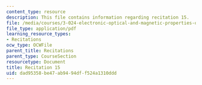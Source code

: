 ```yaml
---
content_type: resource
description: This file contains information regarding recitation 15.
file: /media/courses/3-024-electronic-optical-and-magnetic-properties-of-materials-spring-2013/dad95358be47ab9494dff524a1310ddd_MIT3_024S13_2012rec15.pdf
file_type: application/pdf
learning_resource_types:
- Recitations
ocw_type: OCWFile
parent_title: Recitations
parent_type: CourseSection
resourcetype: Document
title: Recitation 15
uid: dad95358-be47-ab94-94df-f524a1310ddd
---
```


